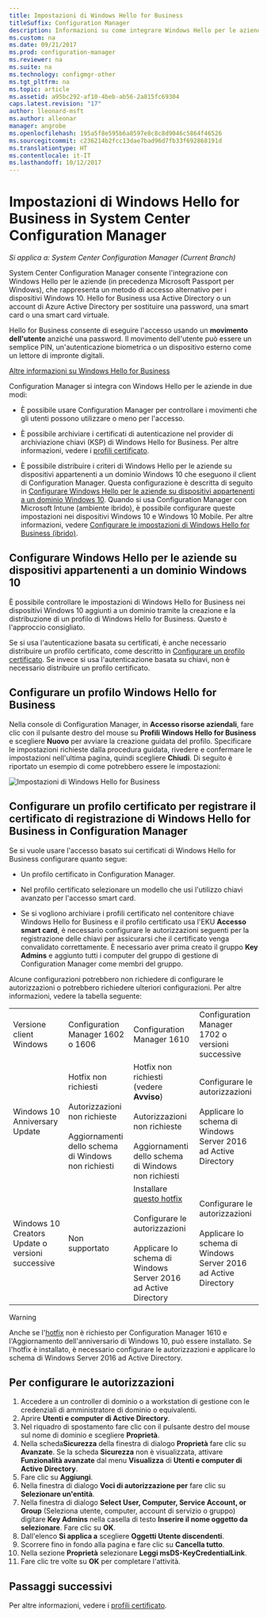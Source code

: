 ```yaml
---
title: Impostazioni di Windows Hello for Business
titleSuffix: Configuration Manager
description: Informazioni su come integrare Windows Hello per le aziende con System Center Configuration Manager.
ms.custom: na
ms.date: 09/21/2017
ms.prod: configuration-manager
ms.reviewer: na
ms.suite: na
ms.technology: configmgr-other
ms.tgt_pltfrm: na
ms.topic: article
ms.assetid: a95bc292-af10-4beb-ab56-2a815fc69304
caps.latest.revision: "17"
author: lleonard-msft
ms.author: alleonar
manager: angrobe
ms.openlocfilehash: 195a5f8e595b6a8597e8c8c8d9046c5864f46526
ms.sourcegitcommit: c236214b2fcc13dae7bad96d7fb33f692868191d
ms.translationtype: HT
ms.contentlocale: it-IT
ms.lasthandoff: 10/12/2017
---
```

# <a name="windows-hello-for-business-settings-in-system-center-configuration-manager"></a>Impostazioni di Windows Hello for Business in System Center Configuration Manager

*Si applica a: System Center Configuration Manager (Current Branch)*

System Center Configuration Manager consente l'integrazione con Windows Hello per le aziende (in precedenza Microsoft Passport per Windows), che rappresenta un metodo di accesso alternativo per i dispositivi Windows 10. Hello for Business usa Active Directory o un account di Azure Active Directory per sostituire una password, una smart card o una smart card virtuale.  

Hello for Business consente di eseguire l'accesso usando un **movimento dell'utente** anziché una password. Il movimento dell'utente può essere un semplice PIN, un'autenticazione biometrica o un dispositivo esterno come un lettore di impronte digitali.

[Altre informazioni su Windows Hello for Business](https://docs.microsoft.com/windows/access-protection/hello-for-business/hello-identity-verification)

 Configuration Manager si integra con Windows Hello per le aziende in due modi:  

-   È possibile usare Configuration Manager per controllare i movimenti che gli utenti possono utilizzare o meno per l'accesso.  

-   È possibile archiviare i certificati di autenticazione nel provider di archiviazione chiavi (KSP) di Windows Hello for Business. Per altre informazioni, vedere i [profili certificato](introduction-to-certificate-profiles.md).  

- È possibile distribuire i criteri di Windows Hello per le aziende su dispositivi appartenenti a un dominio Windows 10 che eseguono il client di Configuration Manager. Questa configurazione è descritta di seguito in [Configurare Windows Hello per le aziende su dispositivi appartenenti a un dominio Windows 10](#configure-windows-hello-for-business-on-domain-joined-windows-10-devices). Quando si usa Configuration Manager con Microsoft Intune (ambiente ibrido), è possibile configurare queste impostazioni nei dispositivi Windows 10 e Windows 10 Mobile. Per altre informazioni, vedere [Configurare le impostazioni di Windows Hello for Business (ibrido)](../../mdm/deploy-use/windows-hello-for-business-settings.md).

## <a name="configure-windows-hello-for-business-on-domain-joined-windows-10-devices"></a>Configurare Windows Hello per le aziende su dispositivi appartenenti a un dominio Windows 10
È possibile controllare le impostazioni di Windows Hello for Business nei dispositivi Windows 10 aggiunti a un dominio tramite la creazione e la distribuzione di un profilo di Windows Hello for Business. Questo è l'approccio consigliato.


Se si usa l'autenticazione basata su certificati, è anche necessario distribuire un profilo certificato, come descritto in [Configurare un profilo certificato](#configure-a-certificate-profile). Se invece si usa l'autenticazione basata su chiavi, non è necessario distribuire un profilo certificato.

## <a name="configure-a-windows-hello-for-business-profile"></a>Configurare un profilo Windows Hello for Business  

Nella console di Configuration Manager, in **Accesso risorse aziendali**, fare clic con il pulsante destro del mouse su **Profili Windows Hello for Business** e scegliere **Nuovo** per avviare la creazione guidata del profilo. Specificare le impostazioni richieste dalla procedura guidata, rivedere e confermare le impostazioni nell'ultima pagina, quindi scegliere **Chiudi**. Di seguito è riportato un esempio di come potrebbero essere le impostazioni:  

![Impostazioni di Windows Hello for Business](../media/Hello-for-Business-settings.png)

## <a name="configure-a-certificate-profile-to-enroll-the-windows-hello-for-business-enrollment-certificate-in-configuration-manager"></a>Configurare un profilo certificato per registrare il certificato di registrazione di Windows Hello for Business in Configuration Manager  
 Se si vuole usare l'accesso basato sui certificati di Windows Hello for Business configurare quanto segue:  

-   Un profilo certificato in Configuration Manager.  

-   Nel profilo certificato selezionare un modello che usi l'utilizzo chiavi avanzato per l'accesso smart card.  

-   Se si vogliono archiviare i profili certificato nel contenitore chiave Windows Hello for Business e il profilo certificato usa l'EKU **Accesso smart card**, è necessario configurare le autorizzazioni seguenti per la registrazione delle chiavi per assicurarsi che il certificato venga convalidato correttamente.
È necessario aver prima creato il gruppo **Key Admins** e aggiunto tutti i computer del gruppo di gestione di Configuration Manager come membri del gruppo.

Alcune configurazioni potrebbero non richiedere di configurare le autorizzazioni o potrebbero richiedere ulteriori configurazioni. Per altre informazioni, vedere la tabella seguente:

|||||
|-|-|-|-|
|Versione client Windows|Configuration Manager 1602 o 1606|Configuration Manager 1610|Configuration Manager 1702 o versioni successive|
|Windows 10 Anniversary Update|Hotfix non richiesti<br><br>Autorizzazioni non richieste<br><br>Aggiornamenti dello schema di Windows non richiesti|Hotfix non richiesti (vedere **Avviso**)<br><br>Autorizzazioni non richieste<br><br>Aggiornamenti dello schema di Windows non richiesti|Configurare le autorizzazioni<br><br>Applicare lo schema di Windows Server 2016 ad Active Directory|
|Windows 10 Creators Update o versioni successive|Non supportato|Installare [questo hotfix](https://support.microsoft.com/help/4010155/update-rollup-for-system-center-configuration-manager-current-branch-v)<br><br>Configurare le autorizzazioni<br><br>Applicare lo schema di Windows Server 2016 ad Active Directory|Configurare le autorizzazioni<br><br>Applicare lo schema di Windows Server 2016 ad Active Directory|

> [!WARNING]
> Anche se l'[hotfix](https://support.microsoft.com/help/4010155/update-rollup-for-system-center-configuration-manager-current-branch-v) non è richiesto per Configuration Manager 1610 e l'Aggiornamento dell'anniversario di Windows 10, può essere installato.  Se l'hotfix è installato, è necessario configurare le autorizzazioni e applicare lo schema di Windows Server 2016 ad Active Directory.

## <a name="to-configure-permissions"></a>Per configurare le autorizzazioni

1.  Accedere a un controller di dominio o a workstation di gestione con le credenziali di amministratore di dominio o equivalenti.
2.  Aprire **Utenti e computer di Active Directory**.
3.  Nel riquadro di spostamento fare clic con il pulsante destro del mouse sul nome di dominio e scegliere **Proprietà**.
4.  Nella scheda**Sicurezza** della finestra di dialogo *<domain name>* **Proprietà** fare clic su **Avanzate**. Se la scheda **Sicurezza** non è visualizzata, attivare **Funzionalità avanzate** dal menu **Visualizza** di **Utenti e computer di Active Directory**.
5.  Fare clic su **Aggiungi**.
6.  Nella finestra di dialogo **Voci di autorizzazione per** *<domain name>* fare clic su **Selezionare un'entità**.
7.  Nella finestra di dialogo **Select User, Computer, Service Account, or Group** (Seleziona utente, computer, account di servizio o gruppo) digitare **Key Admins** nella casella di testo **Inserire il nome oggetto da selezionare**.  Fare clic su **OK**.
8.  Dall'elenco **Si applica a** scegliere **Oggetti Utente discendenti**.
9.  Scorrere fino in fondo alla pagina e fare clic su **Cancella tutto**.
10. Nella sezione **Proprietà** selezionare **Leggi msDS-KeyCredentialLink**.
11. Fare clic tre volte su **OK** per completare l'attività.


## <a name="next-steps"></a>Passaggi successivi

Per altre informazioni, vedere i [profili certificato](introduction-to-certificate-profiles.md).  




